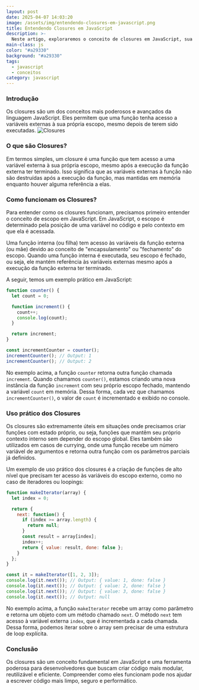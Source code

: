 ```yaml
---
layout: post
date: 2025-04-07 14:03:20
image: /assets/img/entendendo-closures-em-javascript.png
title: Entendendo Closures em JavaScript
description: >-
  Neste artigo, exploraremos o conceito de closures em JavaScript, sua importância e como eles podem ser úteis no desenvolvimento de aplicações web modernas.
main-class: js
color: "#a29330"
background: "#a29330"
tags:
  - javascript
  - conceitos
category: javascript
---
```


### Introdução
Os closures são um dos conceitos mais poderosos e avançados da linguagem JavaScript. Eles permitem que uma função tenha acesso a variáveis externas à sua própria escopo, mesmo depois de terem sido executadas.
![Closures](/assets/img/entendendo-closures-em-javascript.png)

### O que são Closures?
Em termos simples, um closure é uma função que tem acesso a uma variável externa à sua própria escopo, mesmo após a execução da função externa ter terminado. Isso significa que as variáveis externas à função não são destruídas após a execução da função, mas mantidas em memória enquanto houver alguma referência a elas.

### Como funcionam os Closures?
Para entender como os closures funcionam, precisamos primeiro entender o conceito de escopo em JavaScript. Em JavaScript, o escopo é determinado pela posição de uma variável no código e pelo contexto em que ela é acessada.

Uma função interna (ou filha) tem acesso às variáveis da função externa (ou mãe) devido ao conceito de "encapsulamento" ou "fechamento" do escopo. Quando uma função interna é executada, seu escopo é fechado, ou seja, ele mantém referência às variáveis externas mesmo após a execução da função externa ter terminado.

A seguir, temos um exemplo prático em JavaScript:

```javascript
function counter() {
  let count = 0;

  function increment() {
    count++;
    console.log(count);
  }

  return increment;
}

const incrementCounter = counter();
incrementCounter(); // Output: 1
incrementCounter(); // Output: 2
```

No exemplo acima, a função `counter` retorna outra função chamada `increment`. Quando chamamos `counter()`, estamos criando uma nova instância da função `increment` com seu próprio escopo fechado, mantendo a variável `count` em memória. Dessa forma, cada vez que chamamos `incrementCounter()`, o valor de `count` é incrementado e exibido no console.

### Uso prático dos Closures
Os closures são extremamente úteis em situações onde precisamos criar funções com estado próprio, ou seja, funções que mantêm seu próprio contexto interno sem depender do escopo global. Eles também são utilizados em casos de currying, onde uma função recebe um número variável de argumentos e retorna outra função com os parâmetros parciais já definidos.

Um exemplo de uso prático dos closures é a criação de funções de alto nível que precisam ter acesso às variáveis do escopo externo, como no caso de iteradores ou loopings:

```javascript
function makeIterator(array) {
  let index = 0;

  return {
    next: function() {
      if (index >= array.length) {
        return null;
      }
      const result = array[index];
      index++;
      return { value: result, done: false };
    }
  };
}

const it = makeIterator([1, 2, 3]);
console.log(it.next()); // Output: { value: 1, done: false }
console.log(it.next()); // Output: { value: 2, done: false }
console.log(it.next()); // Output: { value: 3, done: false }
console.log(it.next()); // Output: null
```

No exemplo acima, a função `makeIterator` recebe um array como parâmetro e retorna um objeto com um método chamado `next`. O método `next` tem acesso à variável externa `index`, que é incrementada a cada chamada. Dessa forma, podemos iterar sobre o array sem precisar de uma estrutura de loop explícita.

### Conclusão
Os closures são um conceito fundamental em JavaScript e uma ferramenta poderosa para desenvolvedores que buscam criar código mais modular, reutilizável e eficiente. Compreender como eles funcionam pode nos ajudar a escrever código mais limpo, seguro e performático.
